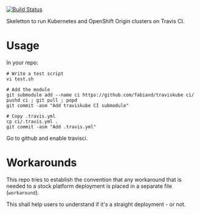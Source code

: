 [![Build Status](https://travis-ci.com/fabiand/traviskube.svg?branch=master)](https://travis-ci.com/fabiand/traviskube)

Skeletton to run Kubernetes and OpenShift Origin clusters on Travis CI.

# Usage

In your repo:

```
# Write a test script
vi test.sh

# Add the module
git submodule add --name ci https://github.com/fabiand/traviskube ci/
pushd ci ; git pull ; popd
git commit -asm "Add traviskube CI submodule"

# Copy .travis.yml
cp ci/.travis.yml .
git commit -asm "Add .travis.yml"
```

Go to github and enable travisci.

# Workarounds

This repo tries to establish the convention that any workaround that is needed
to a stock platform deployment is placed in a separate file (`workaround`).

This shall help users to understand if it's a straight deployment - or not.
